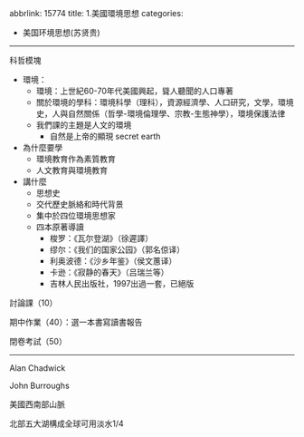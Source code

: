 abbrlink: 15774
title: 1.美國環境思想
categories:
  - 美国环境思想(苏贤贵)
---
科哲模塊

- 環境：
	- 環境：上世紀60-70年代美國興起，聳人聽聞的人口專著
	- 關於環境的學科：環境科學（理科），資源經濟學、人口研究，文學，環境史，人與自然關係（哲學-環境倫理學、宗教-生態神學），環境保護法律
	- 我們課的主題是人文的環境
		- 自然是上帝的顯現 secret earth
- 為什麼要學
	- 環境教育作為素質教育
	- 人文教育與環境教育
- 講什麼
	- 思想史
	- 交代歷史脈絡和時代背景
	- 集中於四位環境思想家
	- 四本原著導讀
		- 梭罗：《瓦尔登湖》（徐遲譯）
		- 缪尔：《我们的国家公园》（郭名倞译）
		- 利奥波德：《沙乡年鉴》（侯文蕙译）
		- 卡逊：《寂静的春天》（吕瑞兰等）
		- 吉林人民出版社，1997出過一套，已絕版

討論課（10）

期中作業（40）：選一本書寫讀書報告

閉卷考試（50）

***

Alan Chadwick 

John Burroughs 

美國西南部山脈

北部五大湖構成全球可用淡水1/4